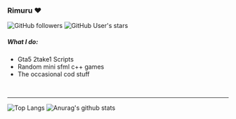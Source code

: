 ### Rimuru ♥

![GitHub followers](https://img.shields.io/github/followers/MrReekoFTWxD?label=Github%20Follower&logo=github&style=for-the-badge)
![GitHub User's stars](https://img.shields.io/github/stars/MrReekoFTWxD?affiliations=OWNER&color=%234183c4&label=Github%20Stars&logo=github&style=for-the-badge)

##### What I do:
- Gta5 2take1 Scripts 
- Random mini sfml c++ games
- The occasional cod stuff




</br>

---
![Top Langs](https://github-readme-stats.vercel.app/api/top-langs/?username=Rimmuru&layout=compact&theme=dracula)
![Anurag's github stats](https://github-readme-stats.vercel.app/api?username=Rimmuru&show_icons=true&theme=dracula)
